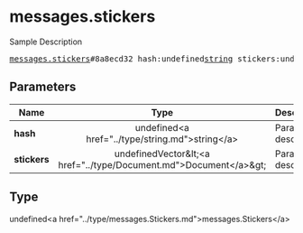 # messages.stickers

Sample Description

<pre>
<a href="../constructor/messages.stickers.md">messages.stickers</a>#8a8ecd32 hash:undefined<a href="../type/string.md">string</a> stickers:undefinedVector&lt;<a href="../type/Document.md">Document</a>&gt; = undefined<a href="../type/messages.Stickers.md">messages.Stickers</a>;
</pre>

## Parameters

| Name | Type | Description |
|------|:----:|-------------|
| **hash** | undefined&lt;a href=&#34;../type/string.md&#34;&gt;string&lt;/a&gt; | Param description |
| **stickers** | undefinedVector&amp;lt;&lt;a href=&#34;../type/Document.md&#34;&gt;Document&lt;/a&gt;&amp;gt; | Param description |

## Type

undefined&lt;a href=&#34;../type/messages.Stickers.md&#34;&gt;messages.Stickers&lt;/a&gt;
